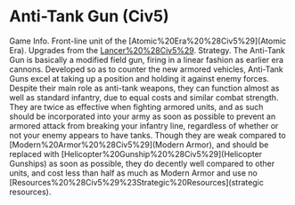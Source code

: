 # Anti-Tank Gun (Civ5)

Game Info.
Front-line unit of the [Atomic%20Era%20%28Civ5%29](Atomic Era). Upgrades from the [Lancer%20%28Civ5%29](Lancer).
Strategy.
The Anti-Tank Gun is basically a modified field gun, firing in a linear fashion as earlier era cannons. Developed so as to counter the new armored vehicles, Anti-Tank Guns excel at taking up a position and holding it against enemy forces. Despite their main role as anti-tank weapons, they can function almost as well as standard infantry, due to equal costs and similar combat strength. They are twice as effective when fighting armored units, and as such should be incorporated into your army as soon as possible to prevent an armored attack from breaking your infantry line, regardless of whether or not your enemy appears to have tanks. Though they are weak compared to [Modern%20Armor%20%28Civ5%29](Modern Armor), and should be replaced with [Helicopter%20Gunship%20%28Civ5%29](Helicopter Gunships) as soon as possible, they do decently well compared to other units, and cost less than half as much as Modern Armor and use no [Resources%20%28Civ5%29%23Strategic%20Resources](strategic resources).